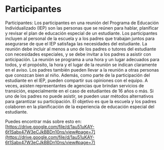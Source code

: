 # Participantes
Participantes: Los participantes en una reunión del Programa de Educación Individualizado (IEP) son las personas que se reúnen para hablar, planificar y revisar el plan de educación especial de un estudiante. Los participantes incluyen al personal de la escuela y a los padres que trabajan juntos para asegurarse de que el IEP satisfaga las necesidades del estudiante. La reunión debe incluir al menos a uno de los padres o tutores del estudiante con necesidades especiales, y se debe invitar a los padres a asistir con anticipación. La reunión se programa a una hora y un lugar adecuados para todos, y el propósito, la hora y el lugar de la reunión se indican claramente en el aviso. Los padres también pueden llevar a la reunión a otras personas que conozcan bien al niño. Además, como parte de la participación del estudiante en el IEP, pueden compartir sus opiniones con el equipo. A veces, asisten representantes de agencias que brindan servicios de transición, especialmente en el caso de estudiantes de 16 años o más. Si uno de los padres no puede asistir, se pueden usar métodos alternativos para garantizar su participación. El objetivo es que la escuela y los padres colaboren en la planificación de la experiencia de educación especial del estudiante.

Puedes encontrar más sobre esto en: [https://drive.google.com/file/d/1au51uKAY-6t1Sabx47W3eCJkBBDn10ns/view#page=7](https://drive.google.com/file/d/1au51uKAY-6t1Sabx47W3eCJkBBDn10ns/view#page=7)
